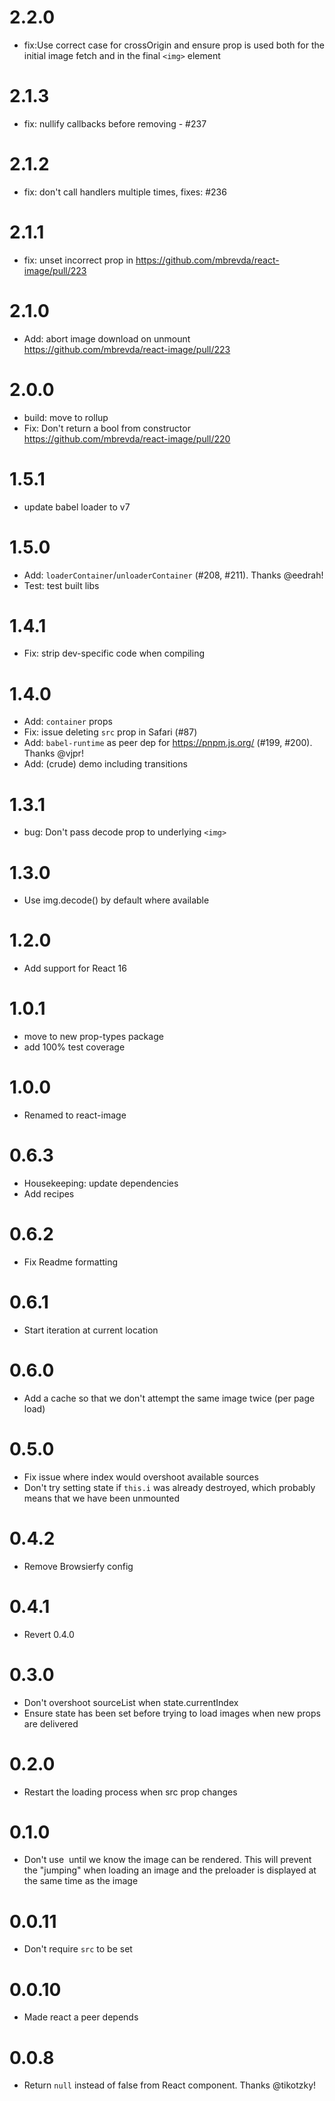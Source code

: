 2.2.0
===
* fix:Use correct case for crossOrigin and ensure prop is used both for the initial image fetch and in the final `<img>` element

2.1.3
===
* fix: nullify callbacks before removing - #237

2.1.2
===
* fix: don't call handlers multiple times, fixes: #236

2.1.1
===
* fix: unset incorrect prop in https://github.com/mbrevda/react-image/pull/223

2.1.0
===
* Add: abort image download on unmount https://github.com/mbrevda/react-image/pull/223

2.0.0
===
* build: move to rollup
* Fix: Don't return a bool from constructor https://github.com/mbrevda/react-image/pull/220

1.5.1
===
* update babel loader to v7

1.5.0
===
* Add: `loaderContainer`/`unloaderContainer` (#208, #211). Thanks @eedrah!
* Test: test built libs

1.4.1
===
* Fix: strip dev-specific code when compiling

1.4.0
===
* Add: `container` props
* Fix: issue deleting `src` prop in Safari (#87)
* Add: `babel-runtime` as peer dep for https://pnpm.js.org/ (#199, #200). Thanks @vjpr!
* Add: (crude) demo including transitions

1.3.1
===
* bug: Don't pass decode prop to underlying `<img>`

1.3.0
===
* Use img.decode() by default where available

1.2.0
===
* Add support for React 16

1.0.1
===
* move to new prop-types package
* add 100% test coverage

1.0.0
===
* Renamed to react-image

0.6.3
===
* Housekeeping: update dependencies
* Add recipes

0.6.2
===
* Fix Readme formatting

0.6.1
===
* Start iteration at current location

0.6.0
===
* Add a cache so that we don't attempt the same image twice (per page load)

0.5.0
===
* Fix issue where index would overshoot available sources
* Don't try setting state if `this.i` was already destroyed, which probably means that we have been unmounted

0.4.2
===
* Remove Browsierfy config

0.4.1
===
* Revert 0.4.0

0.3.0
===
* Don't overshoot sourceList when state.currentIndex
* Ensure state has been set before trying to load images when new props are delivered

0.2.0
===
* Restart the loading process when src prop changes

0.1.0
===
* Don't use <img> until we know the image can be rendered. This will prevent the "jumping"
when loading an image and the preloader is displayed at the same time as the image

0.0.11
===
* Don't require `src` to be set

0.0.10
===
* Made react a peer depends

0.0.8
===

* Return `null` instead of false from React component. Thanks @tikotzky!
